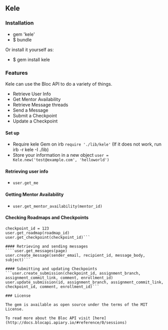 ## Kele


### Installation
 - gem 'kele'
 - $ bundle

Or install it yourself as:
 - $ gem install kele

### Features
Kele can use the Bloc API to do a variety of things. 
 - Retrieve User Info
 - Get Mentor Availability
 - Retrieve Message threads
 - Send a Message
 - Submit a Checkpoint
 - Update a Checkpoint

#### Set up
 - Require kele Gem on irb `require './lib/kele'`
(If it does not work, run irb -r kele -I ./lib)
 - Store your information in a new object `user = Kele.new('test@example.com', 'helloworld')`

#### Retrieving user info
- `user.get_me`

#### Getting Mentor Availability
 - `user.get_mentor_availability(mentor_id)`

#### Checking Roadmaps and Checkpoints
```roadmap_id = 123
checkpoint_id = 123
user.get_roadmap(roadmap_id)
user.get_checkpoint(checkpoint_id)```

#### Retrieving and sending messages
````user.get_messages(page)
user.create_message(sender_email, recipient_id, message_body, subject)```

#### Submitting and updating Checkpoints
```user.create_submission(checkpoint_id, assignment_branch, assignment_commit_link, comment, enrollment_id)
user.update_submission(id, assignment_branch, assignment_commit_link, checkpoint_id, comment, enrollment_id)```

### License

The gem is available as open source under the terms of the MIT License.

To read more about the Bloc API visit [here](http://docs.blocapi.apiary.io/#reference/0/sessions)
